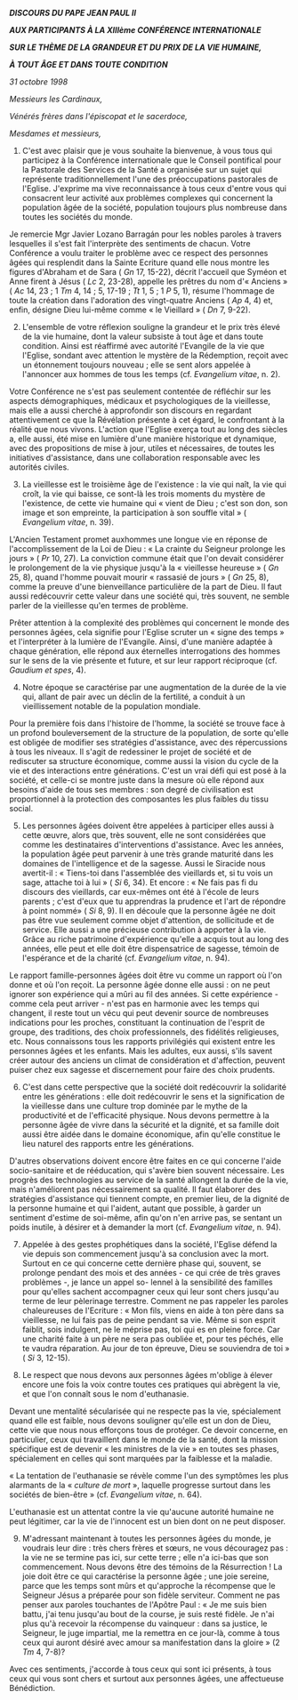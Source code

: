 ***DISCOURS DU PAPE JEAN PAUL II***

***AUX PARTICIPANTS À LA XIIIème CONFÉRENCE INTERNATIONALE***

***SUR LE THÈME DE LA GRANDEUR ET DU PRIX DE LA VIE HUMAINE,***

***À TOUT ÂGE ET DANS TOUTE CONDITION***

*31 octobre 1998*

*Messieurs les Cardinaux,*

*Vénérés frères dans l'épiscopat et le sacerdoce,*

*Mesdames et messieurs,*

1. C'est avec plaisir que je vous souhaite la bienvenue, à vous tous qui participez à la Conférence internationale que le Conseil pontifical pour la Pastorale des Services de la Santé a organisée sur un sujet qui représente traditionnellement l'une des préoccupations pastorales de l'Eglise. J'exprime ma vive reconnaissance à tous ceux d'entre vous qui consacrent leur activité aux problèmes complexes qui concernent la population âgée de la société, population toujours plus nombreuse dans toutes les sociétés du monde.

Je remercie Mgr Javier Lozano Barragán pour les nobles paroles à travers lesquelles il s'est fait l'interprète des sentiments de chacun. Votre Conférence a voulu traiter le problème avec ce respect des personnes âgées qui resplendit dans la Sainte Ecriture quand elle nous montre les figures d'Abraham et de Sara ( *Gn* 17, 15-22), décrit l'accueil que Syméon et Anne firent à Jésus ( *Lc* 2, 23-28), appelle les prêtres du nom d'« Anciens » ( *Ac* 14, 23 ; 1 *Tm* 4, 14 ; 5, 17-19 ; *Tt* 1, 5 ; 1 *P* 5, 1), résume l'hommage de toute la création dans l'adoration des vingt-quatre Anciens ( *Ap* 4, 4) et, enfin, désigne Dieu lui-même comme « le Vieillard » ( *Dn* 7, 9-22).

2. L'ensemble de votre réflexion souligne la grandeur et le prix très élevé de la vie humaine, dont la valeur subsiste à tout âge et dans toute condition. Ainsi est réaffirmé avec autorité l'Evangile de la vie que l'Eglise, sondant avec attention le mystère de la Rédemption, reçoit avec un étonnement toujours nouveau ; elle se sent alors appelée à l'annoncer aux hommes de tous les temps (cf. *Evangelium vitae*, n. 2).

Votre Conférence ne s'est pas seulement contentée de réfléchir sur les aspects démographiques, médicaux et psychologiques de la vieillesse, mais elle a aussi cherché à approfondir son discours en regardant attentivement ce que la Révélation présente à cet égard, le confrontant à la réalité que nous vivons. L'action que l'Eglise exerça tout au long des siècles a, elle aussi, été mise en lumière d'une manière historique et dynamique, avec des propositions de mise à jour, utiles et nécessaires, de toutes les initiatives d'assistance, dans une collaboration responsable avec les autorités civiles.

3. La vieillesse est le troisième âge de l'existence : la vie qui naît, la vie qui croît, la vie qui baisse, ce sont-là les trois moments du mystère de l'existence, de cette vie humaine qui « vient de Dieu ; c'est son don, son image et son empreinte, la participation à son souffle vital » ( *Evangelium vitae*, n. 39).

L'Ancien Testament promet auxhommes une longue vie en réponse de l'accomplissement de la Loi de Dieu : « La crainte du Seigneur prolonge les jours » ( *Pr* 10, 27). La conviction commune était que l'on devait considérer le prolongement de la vie physique jusqu'à la « vieillesse heureuse » ( *Gn* 25, 8), quand l'homme pouvait mourir « rassasié de jours » ( *Gn* 25, 8), comme la preuve d'une bienveillance particulière de la part de Dieu. Il faut aussi redécouvrir cette valeur dans une société qui, très souvent, ne semble parler de la vieillesse qu'en termes de problème.

Prêter attention à la complexité des problèmes qui concernent le monde des personnes âgées, cela signifie pour l'Eglise scruter un « signe des temps » et l'interpréter à la lumière de l'Evangile. Ainsi, d'une manière adaptée à chaque génération, elle répond aux éternelles interrogations des hommes sur le sens de la vie présente et future, et sur leur rapport réciproque (cf. *Gaudium et spes*, 4).

4. Notre époque se caractérise par une augmentation de la durée de la vie qui, allant de pair avec un déclin de la fertilité, a conduit à un vieillissement notable de la population mondiale.

Pour la première fois dans l'histoire de l'homme, la société se trouve face à un profond bouleversement de la structure de la population, de sorte qu'elle est obligée de modifier ses stratégies d'assistance, avec des répercussions à tous les niveaux. Il s'agit de redessiner le projet de société et de rediscuter sa structure économique, comme aussi la vision du cycle de la vie et des interactions entre générations. C'est un vrai défi qui est posé à la société, et celle-ci se montre juste dans la mesure où elle répond aux besoins d'aide de tous ses membres : son degré de civilisation est proportionnel à la protection des composantes les plus faibles du tissu social.

5. Les personnes âgées doivent être appelées à participer elles aussi à cette œuvre, alors que, très souvent, elle ne sont considérées que comme les destinataires d'interventions d'assistance. Avec les années, la population âgée peut parvenir à une très grande maturité dans les domaines de l'intelligence et de la sagesse. Aussi le Siracide nous avertit-il : « Tiens-toi dans l'assemblée des vieillards et, si tu vois un sage, attache toi à lui » ( *Si* 6, 34). Et encore : « Ne fais pas fi du discours des vieillards, car eux-mêmes ont été à l'école de leurs parents ; c'est d'eux que tu apprendras la prudence et l'art de répondre à point nommé» ( *Si* 8, 9). Il en découle que la personne âgée ne doit pas être vue seulement comme objet d'attention, de sollicitude et de service. Elle aussi a une précieuse contribution à apporter à la vie. Grâce au riche patrimoine d'expérience qu'elle a acquis tout au long des années, elle peut et elle doit être dispensatrice de sagesse, témoin de l'espérance et de la charité (cf. *Evangelium vitae*, n. 94).

Le rapport famille-personnes âgées doit être vu comme un rapport où l'on donne et où l'on reçoit. La personne âgée donne elle aussi : on ne peut ignorer son expérience qui a mûri au fil des années. Si cette expérience - comme cela peut arriver - n'est pas en harmonie avec les temps qui changent, il reste tout un vécu qui peut devenir source de nombreuses indications pour les proches, constituant la continuation de l'esprit de groupe, des traditions, des choix professionnels, des fidélités religieuses, etc. Nous connaissons tous les rapports privilégiés qui existent entre les personnes âgées et les enfants. Mais les adultes, eux aussi, s'ils savent créer autour des anciens un climat de considération et d'affection, peuvent puiser chez eux sagesse et discernement pour faire des choix prudents.

6. C'est dans cette perspective que la société doit redécouvrir la solidarité entre les générations : elle doit redécouvrir le sens et la signification de la vieillesse dans une culture trop dominée par le mythe de la productivité et de l'efficacité physique. Nous devons permettre à la personne âgée de vivre dans la sécurité et la dignité, et sa famille doit aussi être aidée dans le domaine économique, afin qu'elle constitue le lieu naturel des rapports entre les générations.

D'autres observations doivent encore être faites en ce qui concerne l'aide socio-sanitaire et de rééducation, qui s'avère bien souvent nécessaire. Les progrès des technologies au service de la santé allongent la durée de la vie, mais n'améliorent pas nécessairement sa qualité. Il faut élaborer des stratégies d'assistance qui tiennent compte, en premier lieu, de la dignité de la personne humaine et qui l'aident, autant que possible, à garder un sentiment d'estime de soi-même, afin qu'on n'en arrive pas, se sentant un poids inutile, à désirer et à demander la mort (cf. *Evangelium vitae*, n. 94).

7. Appelée à des gestes prophétiques dans la société, l'Eglise défend la vie depuis son commencement jusqu'à sa conclusion avec la mort. Surtout en ce qui concerne cette dernière phase qui, souvent, se prolonge pendant des mois et des années - ce qui crée de très graves problèmes -, je lance un appel so- lennel à la sensibilité des familles pour qu'elles sachent accompagner ceux qui leur sont chers jusqu'au terme de leur pèlerinage terrestre. Comment ne pas rappeler les paroles chaleureuses de l'Ecriture : « Mon fils, viens en aide à ton père dans sa vieillesse, ne lui fais pas de peine pendant sa vie. Même si son esprit faiblit, sois indulgent, ne le méprise pas, toi qui es en pleine force. Car une charité faite à un père ne sera pas oubliée et, pour tes péchés, elle te vaudra réparation. Au jour de ton épreuve, Dieu se souviendra de toi » ( *Si* 3, 12-15).

8. Le respect que nous devons aux personnes âgées m'oblige à élever encore une fois la voix contre toutes ces pratiques qui abrègent la vie, et que l'on connaît sous le nom d'euthanasie.

Devant une mentalité sécularisée qui ne respecte pas la vie, spécialement quand elle est faible, nous devons souligner qu'elle est un don de Dieu, cette vie que nous nous efforçons tous de protéger. Ce devoir concerne, en particulier, ceux qui travaillent dans le monde de la santé, dont la mission spécifique est de devenir « les ministres de la vie » en toutes ses phases, spécialement en celles qui sont marquées par la faiblesse et la maladie.

« La tentation de l'euthanasie se révèle comme l'un des symptômes les plus alarmants de la « *culture de mort* », laquelle progresse surtout dans les sociétés de bien-être » (cf. *Evangelium vitae*, n. 64).

L'euthanasie est un attentat contre la vie qu'aucune autorité humaine ne peut légitimer, car la vie de l'innocent est un bien dont on ne peut disposer.

9. M'adressant maintenant à toutes les personnes âgées du monde, je voudrais leur dire : très chers frères et sœurs, ne vous découragez pas : la vie ne se termine pas ici, sur cette terre ; elle n'a ici-bas que son commencement. Nous devons être des témoins de la Résurrection ! La joie doit être ce qui caractérise la personne âgée ; une joie sereine, parce que les temps sont mûrs et qu'approche la récompense que le Seigneur Jésus a préparée pour son fidèle serviteur. Comment ne pas penser aux paroles touchantes de l'Apôtre Paul : « Je me suis bien battu, j'ai tenu jusqu'au bout de la course, je suis resté fidèle. Je n'ai plus qu'à recevoir la récompense du vainqueur : dans sa justice, le Seigneur, le juge impartial, me la remettra en ce jour-là, comme à tous ceux qui auront désiré avec amour sa manifestation dans la gloire » (2 *Tm* 4, 7-8)?

Avec ces sentiments, j'accorde à tous ceux qui sont ici présents, à tous ceux qui vous sont chers et surtout aux personnes âgées, une affectueuse Bénédiction.